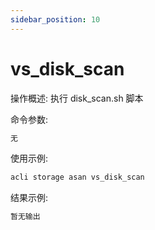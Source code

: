 ```yaml
---
sidebar_position: 10
---
```


# vs_disk_scan
操作概述: 执行 disk_scan.sh 脚本

命令参数:
```bash
无
```

使用示例:
```bash
acli storage asan vs_disk_scan
```

结果示例:
```bash
暂无输出
```